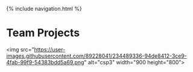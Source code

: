 {% include navigation.html %}

<h1>Team Projects</h1>

<img src="https://user-images.githubusercontent.com/89228041/234489336-94de8412-3ce9-4fab-99f9-54383bdd5a69.png" alt="csp3" width="900 height="800">


